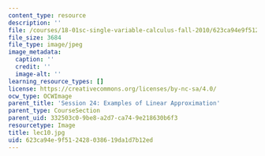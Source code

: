 ```yaml
---
content_type: resource
description: ''
file: /courses/18-01sc-single-variable-calculus-fall-2010/623ca94e9f512428038619da1d7b12ed_lec10.jpg
file_size: 3684
file_type: image/jpeg
image_metadata:
  caption: ''
  credit: ''
  image-alt: ''
learning_resource_types: []
license: https://creativecommons.org/licenses/by-nc-sa/4.0/
ocw_type: OCWImage
parent_title: 'Session 24: Examples of Linear Approximation'
parent_type: CourseSection
parent_uid: 332503c0-9be8-a2d7-ca74-9e218630b6f3
resourcetype: Image
title: lec10.jpg
uid: 623ca94e-9f51-2428-0386-19da1d7b12ed
---
```

